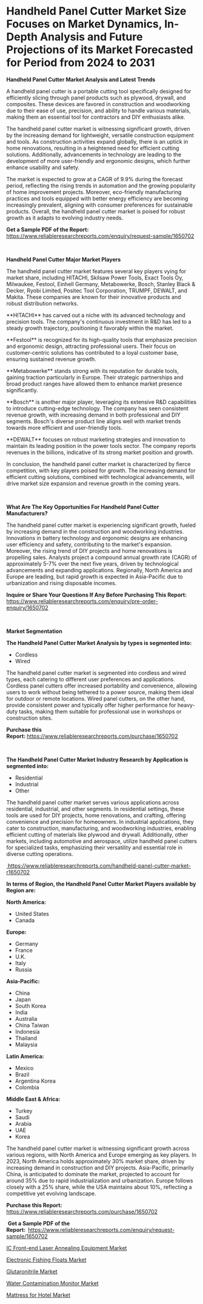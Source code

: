 <p><h1>Handheld Panel Cutter Market Size Focuses on Market Dynamics, In-Depth Analysis and Future Projections of its Market Forecasted for Period from 2024 to 2031</h1></p><p><strong>Handheld Panel Cutter Market Analysis and Latest Trends</strong></p>
<p><p>A handheld panel cutter is a portable cutting tool specifically designed for efficiently slicing through panel products such as plywood, drywall, and composites. These devices are favored in construction and woodworking due to their ease of use, precision, and ability to handle various materials, making them an essential tool for contractors and DIY enthusiasts alike.</p><p>The handheld panel cutter market is witnessing significant growth, driven by the increasing demand for lightweight, versatile construction equipment and tools. As construction activities expand globally, there is an uptick in home renovations, resulting in a heightened need for efficient cutting solutions. Additionally, advancements in technology are leading to the development of more user-friendly and ergonomic designs, which further enhance usability and safety. </p><p>The market is expected to grow at a CAGR of 9.9% during the forecast period, reflecting the rising trends in automation and the growing popularity of home improvement projects. Moreover, eco-friendly manufacturing practices and tools equipped with better energy efficiency are becoming increasingly prevalent, aligning with consumer preferences for sustainable products. Overall, the handheld panel cutter market is poised for robust growth as it adapts to evolving industry needs.</p></p>
<p><strong>Get a Sample PDF of the Report:&nbsp;</strong> <a href="https://www.reliableresearchreports.com/enquiry/request-sample/1650702?utm_campaign=10&utm_medium=2&utm_source=Github&utm_content=ia&utm_term=26092024&utm_id=handheld-panel-cutter">https://www.reliableresearchreports.com/enquiry/request-sample/1650702</a></p>
<p>&nbsp;</p>
<p><strong>Handheld Panel Cutter Major Market Players</strong></p>
<p><p>The handheld panel cutter market features several key players vying for market share, including HITACHI, Skilsaw Power Tools, Exact Tools Oy, Milwaukee, Festool, Einhell Germany, Metabowerke, Bosch, Stanley Black & Decker, Ryobi Limited, Positec Tool Corporation, TRUMPF, DEWALT, and Makita. These companies are known for their innovative products and robust distribution networks.</p><p>**HITACHI** has carved out a niche with its advanced technology and precision tools. The company's continuous investment in R&D has led to a steady growth trajectory, positioning it favorably within the market. </p><p>**Festool** is recognized for its high-quality tools that emphasize precision and ergonomic design, attracting professional users. Their focus on customer-centric solutions has contributed to a loyal customer base, ensuring sustained revenue growth.</p><p>**Metabowerke** stands strong with its reputation for durable tools, gaining traction particularly in Europe. Their strategic partnerships and broad product ranges have allowed them to enhance market presence significantly.</p><p>**Bosch** is another major player, leveraging its extensive R&D capabilities to introduce cutting-edge technology. The company has seen consistent revenue growth, with increasing demand in both professional and DIY segments. Bosch's diverse product line aligns well with market trends towards more efficient and user-friendly tools.</p><p>**DEWALT** focuses on robust marketing strategies and innovation to maintain its leading position in the power tools sector. The company reports revenues in the billions, indicative of its strong market position and growth.</p><p>In conclusion, the handheld panel cutter market is characterized by fierce competition, with key players poised for growth. The increasing demand for efficient cutting solutions, combined with technological advancements, will drive market size expansion and revenue growth in the coming years.</p></p>
<p>&nbsp;</p>
<p><strong>What Are The Key Opportunities For Handheld Panel Cutter Manufacturers?</strong></p>
<p><p>The handheld panel cutter market is experiencing significant growth, fueled by increasing demand in the construction and woodworking industries. Innovations in battery technology and ergonomic designs are enhancing user efficiency and safety, contributing to the market's expansion. Moreover, the rising trend of DIY projects and home renovations is propelling sales. Analysts project a compound annual growth rate (CAGR) of approximately 5-7% over the next five years, driven by technological advancements and expanding applications. Regionally, North America and Europe are leading, but rapid growth is expected in Asia-Pacific due to urbanization and rising disposable incomes.</p></p>
<p><strong>Inquire or Share Your Questions If Any Before Purchasing This Report:</strong> <a href="https://www.reliableresearchreports.com/enquiry/pre-order-enquiry/1650702?utm_campaign=10&utm_medium=2&utm_source=Github&utm_content=ia&utm_term=26092024&utm_id=handheld-panel-cutter">https://www.reliableresearchreports.com/enquiry/pre-order-enquiry/1650702</a></p>
<p>&nbsp;</p>
<p><strong>Market Segmentation</strong></p>
<p><strong>The Handheld Panel Cutter Market Analysis by types is segmented into:</strong></p>
<p><ul><li>Cordless</li><li>Wired</li></ul></p>
<p><p>The handheld panel cutter market is segmented into cordless and wired types, each catering to different user preferences and applications. Cordless panel cutters offer increased portability and convenience, allowing users to work without being tethered to a power source, making them ideal for outdoor or remote locations. Wired panel cutters, on the other hand, provide consistent power and typically offer higher performance for heavy-duty tasks, making them suitable for professional use in workshops or construction sites.</p></p>
<p><strong>Purchase this Report:&nbsp;</strong><a href="https://www.reliableresearchreports.com/purchase/1650702?utm_campaign=10&utm_medium=2&utm_source=Github&utm_content=ia&utm_term=26092024&utm_id=handheld-panel-cutter">https://www.reliableresearchreports.com/purchase/1650702</a></p>
<p>&nbsp;</p>
<p><strong>The Handheld Panel Cutter Market Industry Research by Application is segmented into:</strong></p>
<p><ul><li>Residential</li><li>Industrial</li><li>Other</li></ul></p>
<p><p>The handheld panel cutter market serves various applications across residential, industrial, and other segments. In residential settings, these tools are used for DIY projects, home renovations, and crafting, offering convenience and precision for homeowners. In industrial applications, they cater to construction, manufacturing, and woodworking industries, enabling efficient cutting of materials like plywood and drywall. Additionally, other markets, including automotive and aerospace, utilize handheld panel cutters for specialized tasks, emphasizing their versatility and essential role in diverse cutting operations.</p></p>
<p><a href="https://www.reliableresearchreports.com/handheld-panel-cutter-market-r1650702?utm_campaign=10&utm_medium=2&utm_source=Github&utm_content=ia&utm_term=26092024&utm_id=handheld-panel-cutter">&nbsp;https://www.reliableresearchreports.com/handheld-panel-cutter-market-r1650702</a></p>
<p><strong>In terms of Region, the Handheld Panel Cutter Market Players available by Region are:</strong></p>
<p>
    <p> <strong> North America: </strong>
        <ul>
            <li>United States</li>
            <li>Canada</li>
        </ul>
        </p> 
    <p> <strong> Europe: </strong>
        <ul>
            <li>Germany</li>
            <li>France</li>
            <li>U.K.</li>
            <li>Italy</li>
            <li>Russia</li>
        </ul>
        </p> 
    <p> <strong> Asia-Pacific: </strong>
        <ul>
            <li>China</li>
            <li>Japan</li>
            <li>South Korea</li>
            <li>India</li>
            <li>Australia</li>
            <li>China Taiwan</li>
            <li>Indonesia</li>
            <li>Thailand</li>
            <li>Malaysia</li>
        </ul>
        </p> 
    <p> <strong> Latin America: </strong>
        <ul>
            <li>Mexico</li>
            <li>Brazil</li>
            <li>Argentina Korea</li>
            <li>Colombia</li>
        </ul>
        </p> 
    <p> <strong> Middle East & Africa: </strong>
        <ul>
            <li>Turkey</li>
            <li>Saudi</li>
            <li>Arabia</li>
            <li>UAE</li>
            <li>Korea</li>
        </ul>
    </p>
    </p>
<p><p>The handheld panel cutter market is witnessing significant growth across various regions, with North America and Europe emerging as key players. In 2023, North America holds approximately 30% market share, driven by increasing demand in construction and DIY projects. Asia-Pacific, primarily China, is anticipated to dominate the market, projected to account for around 35% due to rapid industrialization and urbanization. Europe follows closely with a 25% share, while the USA maintains about 10%, reflecting a competitive yet evolving landscape.</p></p>
<p><strong>Purchase this Report: </strong><a href="https://www.reliableresearchreports.com/purchase/1650702?utm_campaign=10&utm_medium=2&utm_source=Github&utm_content=ia&utm_term=26092024&utm_id=handheld-panel-cutter">https://www.reliableresearchreports.com/purchase/1650702</a></p>
<p>&nbsp;<strong>Get a Sample PDF of the Report:&nbsp;&nbsp;</strong><a href="https://www.reliableresearchreports.com/enquiry/request-sample/1650702?utm_campaign=10&utm_medium=2&utm_source=Github&utm_content=ia&utm_term=26092024&utm_id=handheld-panel-cutter">https://www.reliableresearchreports.com/enquiry/request-sample/1650702</a></p>
<p><strong></strong></p>
<p><p><a href="https://github.com/JubayerMia832/Market-Research-Report-List-1/blob/main/ic-front-end-laser-annealing-equipment-market.md?utm_campaign=10&utm_medium=2&utm_source=Github&utm_content=ia&utm_term=26092024&utm_id=handheld-panel-cutter">IC Front-end Laser Annealing Equipment Market</a></p><p><a href="https://issuu.com/reportprime-2/docs/electronic-fishing-floats-market-si_8ec64e22043843?utm_campaign=10&utm_medium=2&utm_source=Github&utm_content=ia&utm_term=26092024&utm_id=handheld-panel-cutter">Electronic Fishing Floats Market</a></p><p><a href="https://www.linkedin.com/pulse/glutaronitrile-market2024-2031-industry-insights-investment-nzyuf?trackingId=L%2Ff4LA%2BpRsO7zu2uyMh1MA%3D%3D&utm_campaign=10&utm_medium=2&utm_source=Github&utm_content=ia&utm_term=26092024&utm_id=handheld-panel-cutter">Glutaronitrile Market</a></p><p><a href="https://github.com/ygfu6u/Market-Research-Report-List-1/blob/main/water-contamination-monitor-market.md?utm_campaign=10&utm_medium=2&utm_source=Github&utm_content=ia&utm_term=26092024&utm_id=handheld-panel-cutter">Water Contamination Monitor Market</a></p><p><a href="https://issuu.com/reportprime-2/docs/mattress-for-hotel-market-size-2030_18d33d49db6f76?utm_campaign=10&utm_medium=2&utm_source=Github&utm_content=ia&utm_term=26092024&utm_id=handheld-panel-cutter">Mattress for Hotel Market</a></p></p>